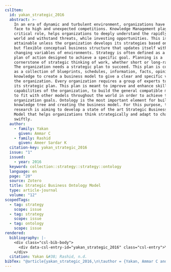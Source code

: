 ```yaml
---
cslItem:
  id: yakan_strategic_2016
  abstract: >-
    In an era of dynamic and turbulent environment, organizations have to stand
    face to high and unexpected competitions. Knowledge Management plays a
    critical role, helps organizations to deeply understand the rapidly changing
    world and withstand threats, while investing opportunities. This is not
    attainable unless the organization develops its strategies based on a robust
    but flexible conceptual business structure that updates itself with the
    changing variables of environments. Strategy is often defined as a unique
    plan of action designed to achieve a specific goal. Planning is a
    cornerstone of strategic thinking of work, whether short or long-range plan.
    The organization needs a strategic plan to succeed. This plan is considered
    as a collection of blueprints, schedules, information, facts, opinions, and
    knowledge to create a business model to give a clear and specific vision for
    the organization. Every organization requires a group of experts to design
    its strategic plan. This plan is meant to improve and enhance skills and
    capabilities of the organization, to build the general compatible model, and
    to fit with other models throughout the world in order to achieve the
    organization goals. Ontology is the most important element for building the
    knowledge tree and creating the business model. For this purpose, this
    research is aiming to develop a state of the art Strategic Business Ontology
    Model that helps organizations think strategically and adapt to change
    swiftly.
  author:
    - family: Yakan
      given: Ammar C
    - family: Rashid
      given: Ameer Sardar K
  citation-key: yakan_strategic_2016
  issue: "1"
  issued:
    - year: 2016
  keyword: collection::strategy::strategy::ontology
  language: en
  page: "20"
  source: Zotero
  title: Strategic Business Ontology Model
  type: article-journal
  volume: "12"
scopedTags:
  - tag: strategy
    scope: issue
  - tag: strategy
    scope: issue
  - tag: ontology
    scope: issue
rendered:
  bibliography: |-
    <div class="csl-bib-body">
      <div data-csl-entry-id="yakan_strategic_2016" class="csl-entry">Yakan, A. C., &#38; Rashid, A. S. K. n.d.. <i>Strategic Business Ontology Model</i>. <i>12</i>(1), 20.</div>
    </div>
  citation: Yakan &#38; Rashid, n.d.
bibTex: "@article{yakan_strategic_2016,\n\tauthor = {Yakan, Ammar C and Rashid, Ameer Sardar K},\n\tnumber = {1},\n\tpages = {20},\n\ttitle = {Strategic {Business} {Ontology} {Model}},\n\tvolume = {12},\n}\n\n"
---
```

